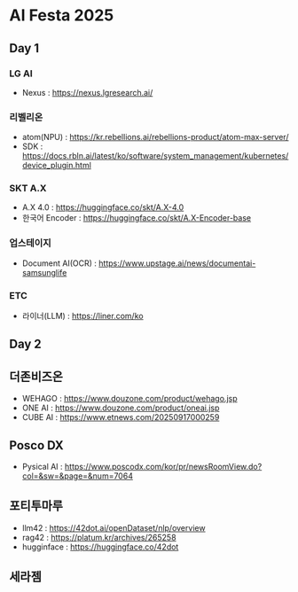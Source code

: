 # AI Festa 2025

## Day 1

### LG AI
- Nexus : https://nexus.lgresearch.ai/

### 리벨리온
- atom(NPU) : https://kr.rebellions.ai/rebellions-product/atom-max-server/
- SDK : https://docs.rbln.ai/latest/ko/software/system_management/kubernetes/device_plugin.html

### SKT A.X
- A.X 4.0 : https://huggingface.co/skt/A.X-4.0
- 한국어 Encoder : https://huggingface.co/skt/A.X-Encoder-base

### 업스테이지
- Document AI(OCR) : https://www.upstage.ai/news/documentai-samsunglife

### ETC
- 라이너(LLM) : https://liner.com/ko


## Day 2
## 더존비즈온
- WEHAGO : https://www.douzone.com/product/wehago.jsp
- ONE AI : https://www.douzone.com/product/oneai.jsp
- CUBE AI : https://www.etnews.com/20250917000259

## Posco DX
- Pysical AI : https://www.poscodx.com/kor/pr/newsRoomView.do?col=&sw=&page=&num=7064

## 포티투마루
- llm42 : https://42dot.ai/openDataset/nlp/overview
- rag42 : https://platum.kr/archives/265258
- hugginface : https://huggingface.co/42dot

## 세라젬

